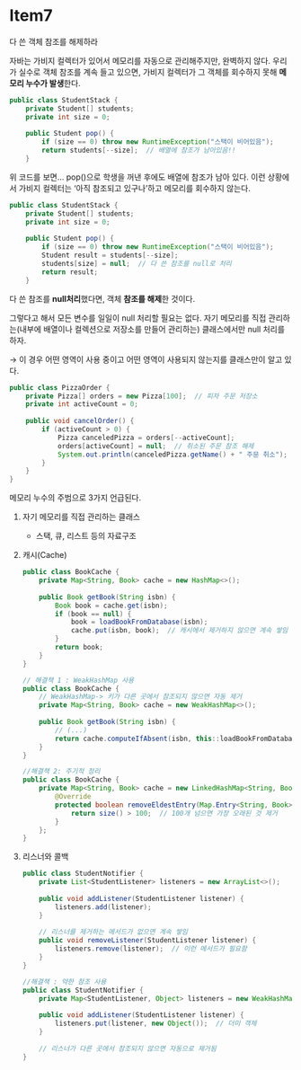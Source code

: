 # Item7

<aside>

다 쓴 객체 참조를 해제하라

</aside>

자바는 가비지 컬렉터가 있어서 메모리를 자동으로 관리해주지만, 완벽하지 않다. 우리가 실수로 객체 참조를 계속 들고 있으면, 가비지 컬렉터가 그 객체를 회수하지 못해 **메모리 누수가 발생**한다.

```java
public class StudentStack {
    private Student[] students;
    private int size = 0;
    
    public Student pop() {
        if (size == 0) throw new RuntimeException("스택이 비어있음");
        return students[--size];  // 배열에 참조가 남아있음!!
    }
```

위 코드를 보면… pop()으로 학생을 꺼낸 후에도 배열에 참조가 남아 있다. 이런 상황에서 가비지 컬렉터는 ‘아직 참조되고 있구나’하고 메모리를 회수하지 않는다.

```java
public class StudentStack {
    private Student[] students;
    private int size = 0;
    
    public Student pop() {
        if (size == 0) throw new RuntimeException("스택이 비어있음");
        Student result = students[--size];
        students[size] = null;  // 다 쓴 참조를 null로 처리
        return result;
    }
```

다 쓴 참조를 **null처리**했다면, 객체 **참조를 해제**한 것이다.

그렇다고 해서 모든 변수를 일일이 null 처리할 필요는 없다. 자기 메모리를 직접 관리하는(내부에 배열이나 컬렉션으로 저장소를 만들어 관리하는) 클래스에서만 null 처리를 하자.

→ 이 경우 어떤 영역이 사용 중이고 어떤 영역이 사용되지 않는지를 클래스만이 알고 있다.

```java
public class PizzaOrder {
    private Pizza[] orders = new Pizza[100];  // 피자 주문 저장소
    private int activeCount = 0; 
    
    public void cancelOrder() {
        if (activeCount > 0) {
            Pizza canceledPizza = orders[--activeCount];
            orders[activeCount] = null;  // 취소된 주문 참조 해제
            System.out.println(canceledPizza.getName() + " 주문 취소");
        }
    }
}
```

메모리 누수의 주범으로 3가지 언급된다.

1. 자기 메모리를 직접 관리하는 클래스
    - 스택, 큐, 리스트 등의 자료구조
2. 캐시(Cache)

    ```java
    public class BookCache {
        private Map<String, Book> cache = new HashMap<>();
        
        public Book getBook(String isbn) {
            Book book = cache.get(isbn);
            if (book == null) {
                book = loadBookFromDatabase(isbn);
                cache.put(isbn, book);  // 캐시에서 제거하지 않으면 계속 쌓임
            }
            return book;
        }
    }
    ```

    ```java
    // 해결책 1 : WeakHashMap 사용
    public class BookCache {
        // WeakHashMap-> 키가 다른 곳에서 참조되지 않으면 자동 제거
        private Map<String, Book> cache = new WeakHashMap<>();
        
        public Book getBook(String isbn) {
            // (...)
            return cache.computeIfAbsent(isbn, this::loadBookFromDatabase);
        }
    }
    ```

    ```java
    //해결책 2: 주기적 정리
    public class BookCache {
        private Map<String, Book> cache = new LinkedHashMap<String, Book>() {
            @Override
            protected boolean removeEldestEntry(Map.Entry<String, Book> eldest) {
                return size() > 100;  // 100개 넘으면 가장 오래된 것 제거
            }
        };
    }
    ```

3. 리스너와 콜백

    ```java
    public class StudentNotifier {
        private List<StudentListener> listeners = new ArrayList<>();
        
        public void addListener(StudentListener listener) {
            listeners.add(listener);
        }
        
        // 리스너를 제거하는 메서드가 없으면 계속 쌓임
        public void removeListener(StudentListener listener) {
            listeners.remove(listener);  // 이런 메서드가 필요함
        }
    }
    ```

    ```java
    //해결책 : 약한 참조 사용
    public class StudentNotifier {
        private Map<StudentListener, Object> listeners = new WeakHashMap<>();
        
        public void addListener(StudentListener listener) {
            listeners.put(listener, new Object());  // 더미 객체
        }
        
        // 리스너가 다른 곳에서 참조되지 않으면 자동으로 제거됨
    }
    ```